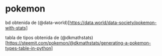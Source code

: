 # pokemon

bd obtenida de (@data-world)[https://data.world/data-society/pokemon-with-stats]

tabla de tipos obtenida de (@dkmathstats)[https://steemit.com/pokemon/@dkmathstats/generating-a-pokemon-types-table-in-python]
